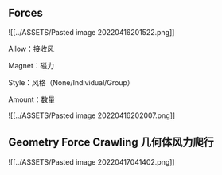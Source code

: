 ## Forces


![[../ASSETS/Pasted image 20220416201522.png]]

Allow：接收风

Magnet：磁力

Style：风格（None/Individual/Group）

Amount：数量

![[../ASSETS/Pasted image 20220416202007.png]]

## Geometry Force Crawling 几何体风力爬行

![[../ASSETS/Pasted image 20220417041402.png]]